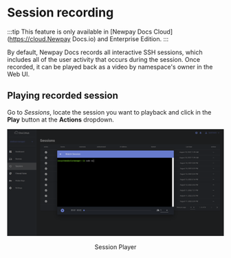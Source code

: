 # Session recording

:::tip
This feature is only available in [Newpay Docs Cloud](https://cloud.Newpay Docs.io)
and Enterprise Edition.
:::

By default, Newpay Docs records all interactive SSH sessions,
which includes all of the user activity that occurs during the session.
Once recorded, it can be played back as a video by namespace's owner in the Web UI.

## Playing recorded session

Go to *Sessions*, locate the session you want to playback and click in the
**Play** button at the **Actions** dropdown.

![](/img/recorded-session-playback.png)

<center>Session Player</center>
